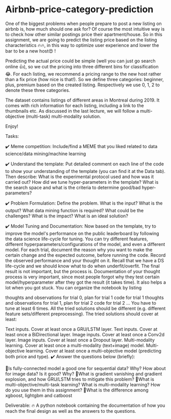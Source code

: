 # Airbnb-price-category-prediction

One of the biggest problems when people prepare to post a new listing on airbnb is, how much should one ask for? Of course the most intuitive way is to check how other similar postings price their apartment/house. So in this assignment, we are going to predict the listing price based on the listing characteristics 🔥🔥, in this way to optimize user experience and lower the bar to be a new host😍 !

Predicting the actual price could be simple (well you can just go search online 👍), so we cut the pricing into three different bins for classification 😂. For each listing, we recommend a pricing range to the new host rather than a fix price (how nice is that!). So we define three categories: beginner, plus, premium based on the created listing. Respectively we use 0, 1, 2 to denote these three categories.

The dataset contains listings of different areas in Montreal during 2019. It comes with rich information for each listing, including a link to the thumbnails etc. As discussed in the last lecture, we will follow a multi-objective (multi-task) multi-modality solution.

Enjoy!

Tasks:

✔️ Meme competition:
Include/find a MEME that you liked related to data science/data mining/machine learning

✔️ Understand the template:
Put detailed comment on each line of the code to show your understanding of the template (you can find it at the Data tab). Then describe: What is the experimental protocol used and how was it carried out? How did we tune hyper-parameters in the template? What is the search space and what is the criteria to determine good/bad hyper-parameters?

✔️ Problem Formulation:
Define the problem. What is the input? What is the output? What data mining function is required? What could be the challenges? What is the impact? What is an ideal solution?

✔️ Model Tuning and Documentation:
Now based on the template, try to improve the model's performance on the public leaderboard by following the data science life-cycle for tuning. You can try different features, different hyperparameters/configurations of the model, and even a different model. For each trial, document the reason why you want to make the certain change and the expected outcome, before running the code. Record the observed performance and your thought on it. Recall that we have a DS life-cycle and we should know what to do when underfit/overfit. The final result is not important, but the process is. Documentation of your thought process is very important, since most people forgot why they test certain model/hyperparameter after they got the result (it takes time). It also helps a lot when you got stuck. You can organize the notebook by listing

thoughts and observations for trial 0, plan for trial 1
code for trial 1
thoughts and observations for trial 1, plan for trial 2
code for trial 2
…
You have to tune at least 6 times. All the tried solutions should be different (e.g. different feature sets/different preprocessing). The tried solutions should cover at least:

Text inputs. Cover at least once a GRU/LSTM layer.
Text inputs. Cover at least once a BiDirectional layer.
Image inputs. Cover at least once a Conv2d layer.
Image inputs. Cover at least once a Dropout layer.
Multi-modality learning. Cover at least once a multi-modality (text+image) model.
Multi-objective learning. Cover at least once a multi-objective model (predicting both price and type).
✔️ Answer the questions below (briefly):

🌈Is fully-connected model a good one for sequential data? Why? How about for image data? Is it good? Why?
🌈What is gradient vanishing and gradient explosion, and how GRU/LSTM tries to mitigate this problem?
🌈What is multi-objective/multi-task learning? What is multi-modality learning? How do you use them in this assignment?
🌈What is the difference among xgboost, lightgbm and catboost

Deliverable:
🔥 A python notebook containing the documentation of how you reach the final design as well as the answers to the questions.

